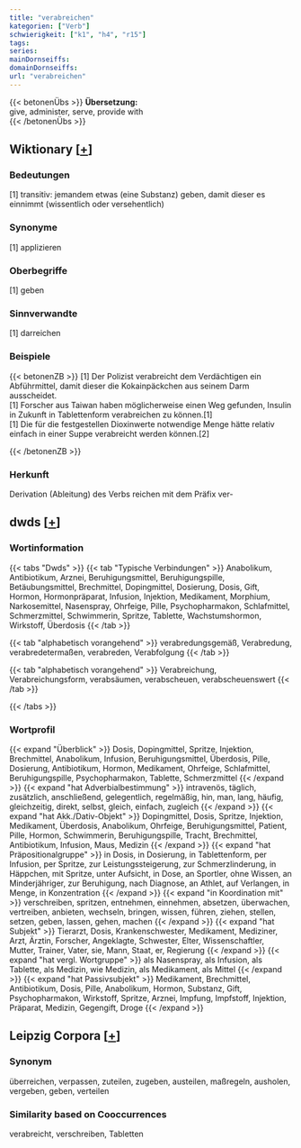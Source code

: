 ```yaml
---
title: "verabreichen"
kategorien: ["Verb"]
schwierigkeit: ["k1", "h4", "r15"]
tags:
series:
mainDornseiffs:
domainDornseiffs:
url: "verabreichen"
---
```


{{< betonenÜbs >}}
**Übersetzung:**  
give, administer, serve, provide with  
{{< /betonenÜbs >}}

## Wiktionary [[+](https://de.wiktionary.org/wiki/verabreichen)]

### Bedeutungen
[1] transitiv: jemandem etwas (eine Substanz) geben, damit dieser es einnimmt (wissentlich oder versehentlich)  

### Synonyme
[1] applizieren  

### Oberbegriffe
[1] geben  

### Sinnverwandte
[1] darreichen  

### Beispiele
{{< betonenZB >}}
[1] Der Polizist verabreicht dem Verdächtigen ein Abführmittel, damit dieser die Kokainpäckchen aus seinem Darm ausscheidet.  
[1]  Forscher aus Taiwan haben möglicherweise einen Weg gefunden, Insulin in Zukunft in Tablettenform verabreichen zu können.[1]  
[1] Die für die festgestellen Dioxinwerte notwendige Menge hätte relativ einfach in einer Suppe verabreicht werden können.[2]  

{{< /betonenZB >}}
### Herkunft
Derivation (Ableitung) des Verbs reichen mit dem Präfix ver-  



## dwds [[+](https://www.dwds.de/wb/verabreichen)]

### Wortinformation
{{< tabs "Dwds" >}}
{{< tab "Typische Verbindungen" >}}
Anabolikum, Antibiotikum, Arznei, Beruhigungsmittel, Beruhigungspille, Betäubungsmittel, Brechmittel, Dopingmittel, Dosierung, Dosis, Gift, Hormon, Hormonpräparat, Infusion, Injektion, Medikament, Morphium, Narkosemittel, Nasenspray, Ohrfeige, Pille, Psychopharmakon, Schlafmittel, Schmerzmittel, Schwimmerin, Spritze, Tablette, Wachstumshormon, Wirkstoff, Überdosis
{{< /tab >}}

{{< tab "alphabetisch vorangehend" >}}
verabredungsgemäß, Verabredung, verabredetermaßen, verabreden, Verabfolgung
{{< /tab >}}

{{< tab "alphabetisch vorangehend" >}}
Verabreichung, Verabreichungsform, verabsäumen, verabscheuen, verabscheuenswert
{{< /tab >}}

{{< /tabs >}}

### Wortprofil
{{< expand "Überblick" >}} Dosis, Dopingmittel, Spritze, Injektion, Brechmittel, Anabolikum, Infusion, Beruhigungsmittel, Überdosis, Pille, Dosierung, Antibiotikum, Hormon, Medikament, Ohrfeige, Schlafmittel, Beruhigungspille, Psychopharmakon, Tablette, Schmerzmittel {{< /expand >}}
{{< expand "hat Adverbialbestimmung" >}} intravenös, täglich, zusätzlich, anschließend, gelegentlich, regelmäßig, hin, man, lang, häufig, gleichzeitig, direkt, selbst, gleich, einfach, zugleich {{< /expand >}}
{{< expand "hat Akk./Dativ-Objekt" >}} Dopingmittel, Dosis, Spritze, Injektion, Medikament, Überdosis, Anabolikum, Ohrfeige, Beruhigungsmittel, Patient, Pille, Hormon, Schwimmerin, Beruhigungspille, Tracht, Brechmittel, Antibiotikum, Infusion, Maus, Medizin {{< /expand >}}
{{< expand "hat Präpositionalgruppe" >}} in Dosis, in Dosierung, in Tablettenform, per Infusion, per Spritze, zur Leistungssteigerung, zur Schmerzlinderung, in Häppchen, mit Spritze, unter Aufsicht, in Dose, an Sportler, ohne Wissen, an Minderjähriger, zur Beruhigung, nach Diagnose, an Athlet, auf Verlangen, in Menge, in Konzentration {{< /expand >}}
{{< expand "in Koordination mit" >}} verschreiben, spritzen, entnehmen, einnehmen, absetzen, überwachen, vertreiben, anbieten, wechseln, bringen, wissen, führen, ziehen, stellen, setzen, geben, lassen, gehen, machen {{< /expand >}}
{{< expand "hat Subjekt" >}} Tierarzt, Dosis, Krankenschwester, Medikament, Mediziner, Arzt, Ärztin, Forscher, Angeklagte, Schwester, Elter, Wissenschaftler, Mutter, Trainer, Vater, sie, Mann, Staat, er, Regierung {{< /expand >}}
{{< expand "hat vergl. Wortgruppe" >}} als Nasenspray, als Infusion, als Tablette, als Medizin, wie Medizin, als Medikament, als Mittel {{< /expand >}}
{{< expand "hat Passivsubjekt" >}} Medikament, Brechmittel, Antibiotikum, Dosis, Pille, Anabolikum, Hormon, Substanz, Gift, Psychopharmakon, Wirkstoff, Spritze, Arznei, Impfung, Impfstoff, Injektion, Präparat, Medizin, Gegengift, Droge {{< /expand >}}

## Leipzig Corpora [[+](https://corpora.uni-leipzig.de/en/res?word=verabreichen&corpusId=deu_newscrawl-public_2018)]


### Synonym
überreichen, verpassen, zuteilen, zugeben, austeilen, maßregeln, ausholen, vergeben, geben, verteilen


### Similarity based on Cooccurrences
verabreicht, verschreiben, Tabletten

